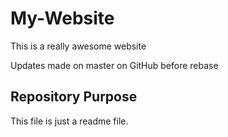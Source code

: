 # My-Website

This is a really awesome website

Updates made on master on GitHub before rebase

## Repository Purpose

This file is just a readme file.
